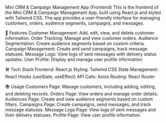 Mini CRM & Campaign Management App (Frontend)
This is the frontend of the Mini CRM & Campaign Management App, built using React.js and styled with Tailwind CSS. The app provides a user-friendly interface for managing customers, orders, audience segments, campaigns, and messages.

🚀 Features
Customer Management: Add, edit, view, and delete customer information.
Order Tracking: Manage and view customer orders.
Audience Segmentation: Create audience segments based on custom criteria.
Campaign Management: Create and send campaigns, track message statuses.
Message Logs: View logs of sent messages with delivery status updates.
User Profile: Display and manage user profile information.

🛠️ Tech Stack
Frontend: React.js
Styling: Tailwind CSS
State Management: React Hooks (useState, useEffect)
API Calls: Axios
Routing: React Router

📚 Usage
Customers Page: Manage customers, including adding, editing, and deleting records.
Orders Page: View orders and manage order details.
Audiences Page: Create and view audience segments based on custom filters.
Campaigns Page: Create campaigns, send messages, and track message statuses.
Message Logs Page: View logs of sent messages and their delivery statuses.
Profile Page: View user profile information.
